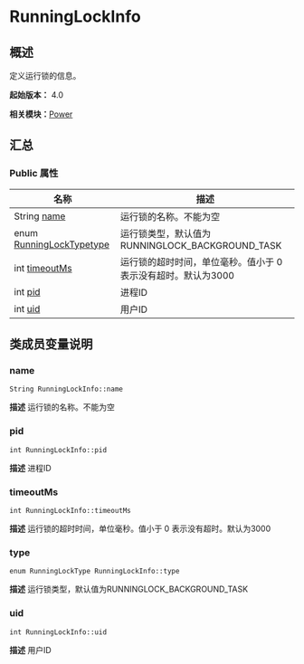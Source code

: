 # RunningLockInfo


## 概述

定义运行锁的信息。

**起始版本：** 4.0

**相关模块：**[Power](power_v11.md)


## 汇总


### Public 属性

| 名称 | 描述 | 
| -------- | -------- |
| String [name](#name) | 运行锁的名称。不能为空  | 
| enum [RunningLockType](power_v11.md#runninglocktype)[type](#type) | 运行锁类型，默认值为RUNNINGLOCK_BACKGROUND_TASK  | 
| int [timeoutMs](#timeoutms) | 运行锁的超时时间，单位毫秒。值小于 0 表示没有超时。默认为3000  | 
| int [pid](#pid) | 进程ID  | 
| int [uid](#uid) | 用户ID  | 


## 类成员变量说明


### name

```
String RunningLockInfo::name
```
**描述**
运行锁的名称。不能为空


### pid

```
int RunningLockInfo::pid
```
**描述**
进程ID


### timeoutMs

```
int RunningLockInfo::timeoutMs
```
**描述**
运行锁的超时时间，单位毫秒。值小于 0 表示没有超时。默认为3000


### type

```
enum RunningLockType RunningLockInfo::type
```
**描述**
运行锁类型，默认值为RUNNINGLOCK_BACKGROUND_TASK


### uid

```
int RunningLockInfo::uid
```
**描述**
用户ID

